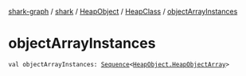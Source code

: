 [shark-graph](../../../index.md) / [shark](../../index.md) / [HeapObject](../index.md) / [HeapClass](index.md) / [objectArrayInstances](./object-array-instances.md)

# objectArrayInstances

`val objectArrayInstances: `[`Sequence`](https://kotlinlang.org/api/latest/jvm/stdlib/kotlin.sequences/-sequence/index.html)`<`[`HeapObject.HeapObjectArray`](../-heap-object-array/index.md)`>`